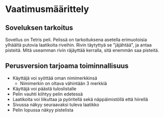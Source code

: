 # Vaatimusmäärittely

## Soveluksen tarkoitus

Sovellus on Tetris peli. Pelissä on tarkoituksena asetella erimuotoisia ylhäältä putovia laatikoita riveihin. Rivin täytyttyä se "jäjähtää", ja antaa pisteitä. Mitä useamman rivin räjäyttää kerralla, sitä enemmän saa pisteitä.

## Perusversion tarjoama toiminnallisuus

- Käyttäjä voi syöttää oman nimimerkkinsä
  - Nimimerkin on oltava vähintään 3 merkkiä
- Käyttäjä voi päästä tuloslistalle
- Pelin vauhti kiihtyy pelin edetessä
- Laatikoita voi liikuttaa ja pyöritellä sekä näppäimistöllä että hiirellä
- Sivussa näkyy seuraavaksi tuleva laatikko
- Pelin lopussa näkyy pistelista